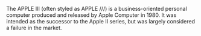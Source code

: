 The APPLE III (often styled as APPLE ///) is a business-oriented personal computer produced and released by Apple Computer in 1980. It was intended as the successor to the Apple II series, but was largely considered a failure in the market.
